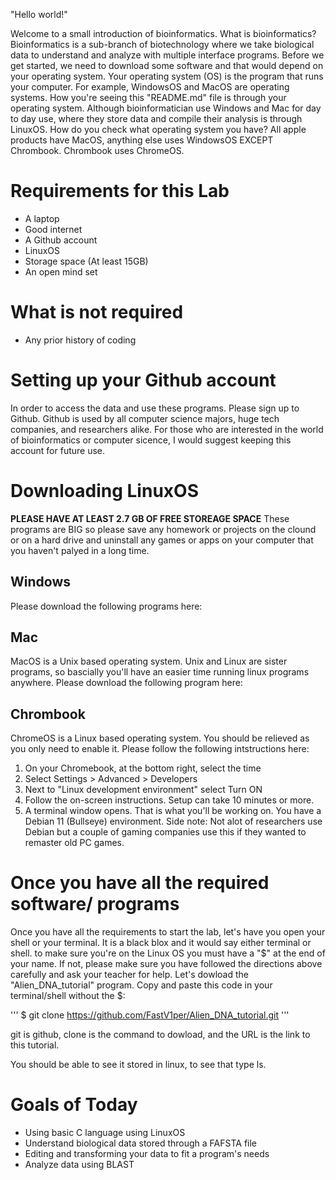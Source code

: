 "Hello world!"

Welcome to a small introduction of bioinformatics. What is bioinformatics? Bioinformatics is a sub-branch of biotechnology where we take biological data to understand and analyze with multiple interface programs. Before we get started, we need to download some software and that would depend on your operating system. Your operating system (OS) is the program that runs your computer. For example, WindowsOS and MacOS are operating systems. How you're seeing this "README.md" file is through your operating system. Although bioinformatician use Windows and Mac for day to day use, where they store data and compile their analysis is through LinuxOS. How do you check what operating system you have? All apple products have MacOS, anything else uses WindowsOS EXCEPT Chrombook. Chrombook uses ChromeOS. 

# Requirements for this Lab
* A laptop
* Good internet
* A Github account
* LinuxOS
* Storage space (At least 15GB)
* An open mind set

# What is not required 
* Any prior history of coding

# Setting up your Github account
In order to access the data and use these programs. Please sign up to Github. Github is used by all computer science majors, huge tech companies, and researchers alike. For those who are interested in the world of bioinformatics or computer sicence, I would suggest keeping this account for future use. 

# Downloading LinuxOS

**PLEASE HAVE AT LEAST 2.7 GB OF FREE STOREAGE SPACE**
These programs are BIG so please save any homework or projects on the clound or on a hard drive and uninstall any games or apps on your computer that you haven't palyed in a long time. 

## Windows
Please download the following programs here:


## Mac
MacOS is a Unix based operating system. Unix and Linux are sister programs, so bascially you'll have an easier time running linux programs anywhere. Please download the following program here:

## Chrombook
ChromeOS is a Linux based operating system. You should be relieved as you only need to enable it. Please follow the following intstructions here: 

1. On your Chromebook, at the bottom right, select the time
2. Select Settings > Advanced > Developers 
3. Next to "Linux development environment" select Turn ON
4. Follow the on-screen instructions. Setup can take 10 minutes or more. 
5. A terminal window opens. That is what you'll be working on. You have a Debian 11 (Bullseye) environment. Side note: Not alot of researchers use Debian but a couple of gaming companies use this if they wanted to remaster old PC games. 

# Once you have all the required software/ programs
Once you have all the requirements to start the lab, let's have you open your shell or your terminal. It is a black blox and it would say either terminal or shell. to make sure you're on the Linux OS you must have a "$" at the end of your name. If not, please make sure you have followed the directions above carefully and ask your teacher for help. Let's dowload the  "Alien_DNA_tutorial" program. Copy and paste this code in your terminal/shell without the $:

'''
$ git clone https://github.com/FastV1per/Alien_DNA_tutorial.git
'''

git is github, clone is the command to dowload, and the URL is the link to this tutorial.

You should be able to see it stored in linux, to see that type ls.

# Goals of Today
* Using basic C language using LinuxOS 
* Understand biological data stored through a FAFSTA file
* Editing and transforming your data to fit a program's needs
* Analyze data using BLAST



